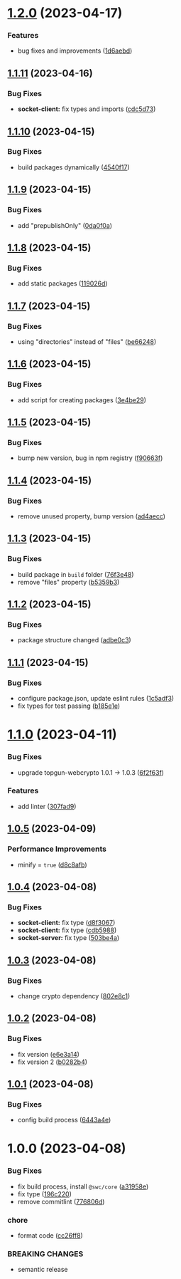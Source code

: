 # [1.2.0](https://github.com/topgunjs/topgun-socket/compare/v1.1.11...v1.2.0) (2023-04-17)


### Features

* bug fixes and improvements ([1d6aebd](https://github.com/topgunjs/topgun-socket/commit/1d6aebd5834b66895fa1620662a7847e72a33d8f))

## [1.1.11](https://github.com/topgunjs/topgun-socket/compare/v1.1.10...v1.1.11) (2023-04-16)


### Bug Fixes

* **socket-client:** fix types and imports ([cdc5d73](https://github.com/topgunjs/topgun-socket/commit/cdc5d73e82528ff19a8d8b3dc0931644d5fa54dd))

## [1.1.10](https://github.com/topgunjs/topgun-socket/compare/v1.1.9...v1.1.10) (2023-04-15)


### Bug Fixes

* build packages dynamically ([4540f17](https://github.com/topgunjs/topgun-socket/commit/4540f1711972c192f9788db9fd312c62afe7ab3d))

## [1.1.9](https://github.com/topgunjs/topgun-socket/compare/v1.1.8...v1.1.9) (2023-04-15)


### Bug Fixes

* add "prepublishOnly" ([0da0f0a](https://github.com/topgunjs/topgun-socket/commit/0da0f0a4ab19ed2aaf881c1c5991393ca608c620))

## [1.1.8](https://github.com/topgunjs/topgun-socket/compare/v1.1.7...v1.1.8) (2023-04-15)


### Bug Fixes

* add static packages ([119026d](https://github.com/topgunjs/topgun-socket/commit/119026dbccc3c138cb44b01ad720baa3165c3e4c))

## [1.1.7](https://github.com/topgunjs/topgun-socket/compare/v1.1.6...v1.1.7) (2023-04-15)


### Bug Fixes

* using "directories" instead of "files" ([be66248](https://github.com/topgunjs/topgun-socket/commit/be66248348e5c41227afee92eb6015efd2e0b06b))

## [1.1.6](https://github.com/topgunjs/topgun-socket/compare/v1.1.5...v1.1.6) (2023-04-15)


### Bug Fixes

* add script for creating packages ([3e4be29](https://github.com/topgunjs/topgun-socket/commit/3e4be29c847c7917646f2cd6544819092e71127a))

## [1.1.5](https://github.com/topgunjs/topgun-socket/compare/v1.1.4...v1.1.5) (2023-04-15)


### Bug Fixes

* bump new version, bug in npm registry ([f90663f](https://github.com/topgunjs/topgun-socket/commit/f90663fcb3796d79bcf190d17509395f2cbdb2ff))

## [1.1.4](https://github.com/topgunjs/topgun-socket/compare/v1.1.3...v1.1.4) (2023-04-15)


### Bug Fixes

* remove unused property, bump version ([ad4aecc](https://github.com/topgunjs/topgun-socket/commit/ad4aecc822126fd01e21b7b27c4fa7e540542aba))

## [1.1.3](https://github.com/topgunjs/topgun-socket/compare/v1.1.2...v1.1.3) (2023-04-15)


### Bug Fixes

* build package in `build` folder ([76f3e48](https://github.com/topgunjs/topgun-socket/commit/76f3e48925fc30929f9fd470bfbed2c375719946))
* remove "files" property ([b5359b3](https://github.com/topgunjs/topgun-socket/commit/b5359b3f8d1cbf301f552083f86a800dfe1e3200))

## [1.1.2](https://github.com/topgunjs/topgun-socket/compare/v1.1.1...v1.1.2) (2023-04-15)


### Bug Fixes

* package structure changed ([adbe0c3](https://github.com/topgunjs/topgun-socket/commit/adbe0c356f67c806f570898d08e8565485e1aa3e))

## [1.1.1](https://github.com/topgunjs/topgun-socket/compare/v1.1.0...v1.1.1) (2023-04-15)


### Bug Fixes

* configure package.json, update eslint rules ([1c5adf3](https://github.com/topgunjs/topgun-socket/commit/1c5adf375b6cf412380ecb9c5e3ddccebd280b9f))
* fix types for test passing ([b185e1e](https://github.com/topgunjs/topgun-socket/commit/b185e1e93a25e014f9841e9416a76e99aa5d7290))

# [1.1.0](https://github.com/topgunjs/topgun-socket/compare/v1.0.5...v1.1.0) (2023-04-11)


### Bug Fixes

* upgrade topgun-webcrypto 1.0.1 -> 1.0.3 ([6f2f63f](https://github.com/topgunjs/topgun-socket/commit/6f2f63fb46cb3a62e024d5f4b994c2a6d64a92f6))


### Features

* add linter ([307fad9](https://github.com/topgunjs/topgun-socket/commit/307fad901f25693d4fd1f18ab8ee64a2c2f8412e))

## [1.0.5](https://github.com/topgunjs/topgun-socket/compare/v1.0.4...v1.0.5) (2023-04-09)


### Performance Improvements

* minify = `true` ([d8c8afb](https://github.com/topgunjs/topgun-socket/commit/d8c8afb0bf61f560b285c86f700220e5c3544aab))

## [1.0.4](https://github.com/topgunjs/topgun-socket/compare/v1.0.3...v1.0.4) (2023-04-08)


### Bug Fixes

* **socket-client:** fix type ([d8f3067](https://github.com/topgunjs/topgun-socket/commit/d8f3067646faf015b3005699e897551d265d7b81))
* **socket-client:** fix type ([cdb5988](https://github.com/topgunjs/topgun-socket/commit/cdb5988fef112b38c9ff4b0b4ef8d0d020eaeebd))
* **socket-server:** fix type ([503be4a](https://github.com/topgunjs/topgun-socket/commit/503be4a87448df4676ec66841612cdcdf1c445e7))

## [1.0.3](https://github.com/topgunjs/topgun-socket/compare/v1.0.2...v1.0.3) (2023-04-08)


### Bug Fixes

* change crypto dependency ([802e8c1](https://github.com/topgunjs/topgun-socket/commit/802e8c19624e90992244e6b629ec445ae15dc3ed))

## [1.0.2](https://github.com/topgunjs/topgun-socket/compare/v1.0.1...v1.0.2) (2023-04-08)


### Bug Fixes

* fix version ([e6e3a14](https://github.com/topgunjs/topgun-socket/commit/e6e3a14e10fe7b0fed19b24cd333576e3894ab21))
* fix version 2 ([b0282b4](https://github.com/topgunjs/topgun-socket/commit/b0282b46d2d5e9e7536bd5ee84e9cd21406ee25d))

## [1.0.1](https://github.com/topgunjs/topgun-socket/compare/v1.0.0...v1.0.1) (2023-04-08)


### Bug Fixes

* config build process ([6443a4e](https://github.com/topgunjs/topgun-socket/commit/6443a4e435c2d64d218157473bb255bfcc1a3053))

# 1.0.0 (2023-04-08)


### Bug Fixes

* fix build process, install `@swc/core` ([a31958e](https://github.com/topgunjs/topgun-socket/commit/a31958e0ad8f41d4ef64c5a2d0215bae36aab112))
* fix type ([196c220](https://github.com/topgunjs/topgun-socket/commit/196c22060c702ea599664d5cd4e20ffbf06d99ad))
* remove commitlint ([776806d](https://github.com/topgunjs/topgun-socket/commit/776806d6f691097b6b7cbcef16354c84062a5552))


### chore

* format code ([cc26ff8](https://github.com/topgunjs/topgun-socket/commit/cc26ff8481903d52fd04910ee76b52e0bf301b31))


### BREAKING CHANGES

* semantic release
